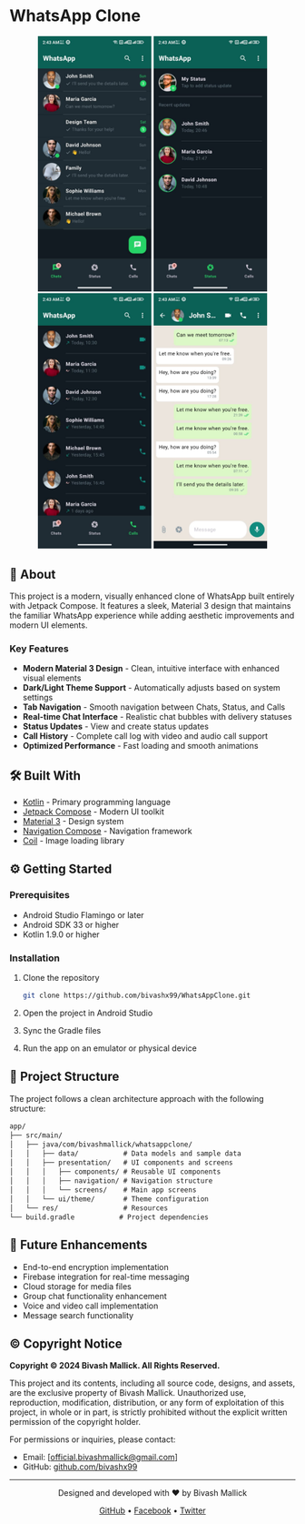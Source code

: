 # WhatsApp Clone


<p align="center">
  <img src="screenshots/home.jpeg" width="200" />
  <img src="screenshots/status.png" width="200" /> 
  <img src="screenshots/call.png" width="200" />
  <img src="screenshots/chat.png" width="200" />
</p>

## 📱 About

This project is a modern, visually enhanced clone of WhatsApp built entirely with Jetpack Compose. It features a sleek, Material 3 design that maintains the familiar WhatsApp experience while adding aesthetic improvements and modern UI elements.

### Key Features

- **Modern Material 3 Design** - Clean, intuitive interface with enhanced visual elements
- **Dark/Light Theme Support** - Automatically adjusts based on system settings
- **Tab Navigation** - Smooth navigation between Chats, Status, and Calls
- **Real-time Chat Interface** - Realistic chat bubbles with delivery statuses
- **Status Updates** - View and create status updates
- **Call History** - Complete call log with video and audio call support
- **Optimized Performance** - Fast loading and smooth animations

## 🛠️ Built With

- [Kotlin](https://kotlinlang.org/) - Primary programming language
- [Jetpack Compose](https://developer.android.com/jetpack/compose) - Modern UI toolkit
- [Material 3](https://m3.material.io/) - Design system
- [Navigation Compose](https://developer.android.com/jetpack/compose/navigation) - Navigation framework
- [Coil](https://coil-kt.github.io/coil/) - Image loading library


## ⚙️ Getting Started

### Prerequisites

- Android Studio Flamingo or later
- Android SDK 33 or higher
- Kotlin 1.9.0 or higher

### Installation

1. Clone the repository
   ```bash
   git clone https://github.com/bivashx99/WhatsAppClone.git
   ```

2. Open the project in Android Studio

3. Sync the Gradle files

4. Run the app on an emulator or physical device

## 📝 Project Structure

The project follows a clean architecture approach with the following structure:

```
app/
├── src/main/
│   ├── java/com/bivashmallick/whatsappclone/
│   │   ├── data/           # Data models and sample data
│   │   ├── presentation/   # UI components and screens
│   │   │   ├── components/ # Reusable UI components
│   │   │   ├── navigation/ # Navigation structure
│   │   │   └── screens/    # Main app screens
│   │   └── ui/theme/       # Theme configuration
│   └── res/                # Resources
└── build.gradle           # Project dependencies
```

## 🚀 Future Enhancements

- End-to-end encryption implementation
- Firebase integration for real-time messaging
- Cloud storage for media files
- Group chat functionality enhancement
- Voice and video call implementation
- Message search functionality

## ©️ Copyright Notice

**Copyright © 2024 Bivash Mallick. All Rights Reserved.**

This project and its contents, including all source code, designs, and assets, are the exclusive property of Bivash Mallick. Unauthorized use, reproduction, modification, distribution, or any form of exploitation of this project, in whole or in part, is strictly prohibited without the explicit written permission of the copyright holder.

For permissions or inquiries, please contact:
- Email: [official.bivashmallick@gmail.com]
- GitHub: [github.com/bivashx99](https://github.com/bivashx99)

---

<div align="center">
  <p>Designed and developed with ❤️ by Bivash Mallick</p>
  <p>
    <a href="https://github.com/bivashx99">GitHub</a> •
    <a href="https://facebook.com/in/bivashmallick">Facebook</a> •
    <a href="https://twitter.com/BivashX">Twitter</a>
  </p>
</div> 
